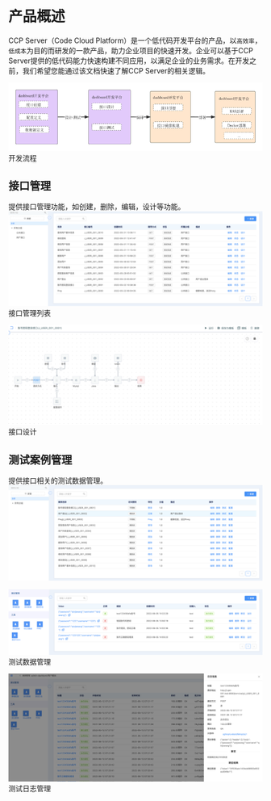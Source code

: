 # 产品概述
CCP Server（Code Cloud Platform）是一个低代码开发平台的产品，以`高效率`，`低成本`为目的而研发的一款产品，助力企业项目的快速开发。企业可以基于CCP Server提供的低代码能力快速构建不同应用，以满足企业的业务需求。在开发之前，我们希望您能通过该文档快速了解CCP Server的相关逻辑。

![CCP Server开发流程](./images/ccp.png)
开发流程

## 接口管理
提供接口管理功能，如创建，删除，编辑，设计等功能。
![接口管理](./images/api-list.png)
接口管理列表

![接口设计](./images/api-design.png)
接口设计

## 测试案例管理
提供接口相关的测试数据管理。
![](./images/api-test-list.png)

![](./images/api-test-dataset-list.png)
测试数据管理

![](./images/api-test-log.png)
测试日志管理